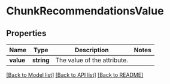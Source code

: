 # ChunkRecommendationsValue

## Properties
Name | Type | Description | Notes
------------ | ------------- | ------------- | -------------
**value** | **string** | The value of the attribute. | 

[[Back to Model list]](../../README.md#documentation-for-models) [[Back to API list]](../../README.md#documentation-for-api-endpoints) [[Back to README]](../../README.md)

